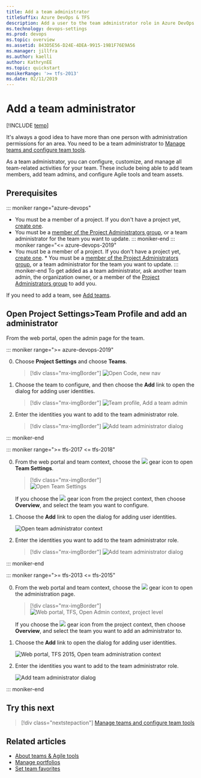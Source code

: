 ```yaml
---
title: Add a team administrator 
titleSuffix: Azure DevOps & TFS
description: Add a user to the team administrator role in Azure DevOps Services & Team Foundation Server   
ms.technology: devops-settings
ms.prod: devops
ms.topic: overview
ms.assetid: 843D5E56-D24E-4DEA-9915-19B1F76E9A56
ms.manager: jillfra
ms.author: kaelli
author: KathrynEE
ms.topic: quickstart
monikerRange: '>= tfs-2013'
ms.date: 02/11/2019
---
```


# Add a team administrator 

[!INCLUDE [temp](../../_shared/version-vsts-tfs-all-versions.md)]


<a id="add-team-admin">  </a>  

It's always a good idea to have more than one person with administration permissions for an area. You need to be a team administrator to [Manage teams and configure team tools](manage-teams.md). 

As a team administrator, you can configure, customize, and manage all team-related activities for your team. These include being able to add team members, add team admins, and configure Agile tools and team assets. 


<a name="permissions"></a>
## Prerequisites

::: moniker range="azure-devops"
* You must be a member of a project. If you don't have a project yet, [create one](../projects/create-project.md). 
* You must be a [member of the Project Administrators group](../security/set-project-collection-level-permissions.md), or a team administrator for the team you want to update. 
::: moniker-end
::: moniker range="<= azure-devops-2019"
* You must be a member of a project. If you don't have a project yet, [create one](../projects/create-project.md). * You must be a [member of the Project Administrators group](../security/set-project-collection-level-permissions.md), or a team administrator for the team you want to update. 
::: moniker-end
To get added as a team administrator, ask another team admin, the organization owner, or a member of the [Project Administrators group](../security/set-project-collection-level-permissions.md) to add you.  

If you need to add a team, see [Add teams](add-teams.md).

<a id="open-admin-context">  </a>
## Open Project Settings>Team Profile and add an administrator

From the web portal, open the admin page for the team. 

::: moniker range=">= azure-devops-2019"

0. Choose **Project Settings** and choose **Teams**. 

	> [!div class="mx-imgBorder"]
	> ![Open Code, new nav](_img/add-team/open-project-settings-teams-new-nav.png) 

0. Choose the team to configure, and then choose the **Add** link to open the dialog for adding user identities. 

	> [!div class="mx-imgBorder"]
	> ![Team profile, Add a team admin](_img/add-team-admin/team-profile-choose-add-admin.png)  

0. Enter the identities you want to add to the team administrator role.     
	    
	> [!div class="mx-imgBorder"]
	> ![Add team administrator dialog](_img/add-team-admin/add-team-admin-dialog.png)
   
::: moniker-end    


::: moniker range=">= tfs-2017 <= tfs-2018"

0. From the web portal and team context, choose the ![ ](../../_img/icons/gear_icon.png) gear icon to open **Team Settings**.

	> [!div class="mx-imgBorder"]  
	> ![Open Team Settings](_img/add-team-admin/open-team-settings-horz.png)

	If you choose the ![ ](../../_img/icons/gear_icon.png) gear icon from the project context, then choose **Overview**, and select the team you want to configure.   

0. Choose the **Add** link to open the dialog for adding user identities.  

	![Open team administrator context](_img/add-team/admin-link.png)  
   
0. Enter the identities you want to add to the team administrator role.   

	> [!div class="mx-imgBorder"]
	> ![Add team administrator dialog](_img/add-team-admin/add-team-admin-dialog.png)
   
::: moniker-end     

::: moniker range=">= tfs-2013 <= tfs-2015"  

0. From the web portal and team context, choose the ![ ](../../_img/icons/gear_icon.png) gear icon to open the administration page.

	> [!div class="mx-imgBorder"]  
	> ![Web portal, TFS, Open Admin context, project level](../../_shared/_img/settings/open-admin-page-tfs2015.png)

	If you choose the ![ ](../../_img/icons/gear_icon.png) gear icon from the project context, then choose **Overview**, and select the team you want to add an administrator to.   

0. Choose the **Add** link to open the dialog for adding user identities.    
  
	![Web portal, TFS 2015, Open team administration context](_img/add-team/add-account-as-team-admin.png)

0. Enter the identities you want to add to the team administrator role.     

	![Add team administrator dialog](_img/add-team/team-admin-dialog.png)    
	
::: moniker-end  


## Try this next  

> [!div class="nextstepaction"]
> [Manage teams and configure team tools](manage-teams.md) 

## Related articles

- [About teams & Agile tools](../../organizations/settings/about-teams-and-settings.md)
- [Manage portfolios](../../boards/plans/portfolio-management.md)
- [Set team favorites](../../project/navigation/set-favorites.md) 